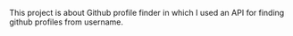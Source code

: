 This project is about Github profile finder in which I used an API for finding github profiles from username.
